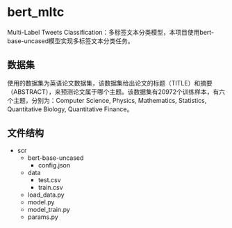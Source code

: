 # bert_mltc
Multi-Label Tweets Classification：多标签文本分类模型，本项目使用bert-base-uncased模型实现多标签文本分类任务。

## 数据集
使用的数据集为英语论文数据集，该数据集给出论文的标题（TITLE）和摘要（ABSTRACT），来预测论文属于哪个主题。该数据集有20972个训练样本，有六个主题，分别为：Computer Science, Physics, Mathematics, Statistics, Quantitative Biology, Quantitative Finance。

## 文件结构
- scr
    - bert-base-uncased
        - config.json
    - data
        - test.csv
        - train.csv
    - load_data.py
    - model.py
    - model_train.py
    - params.py
